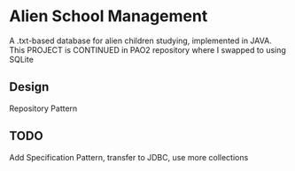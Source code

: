 
# Alien School Management

A .txt-based database for alien children studying, implemented in JAVA.
This PROJECT is CONTINUED in PAO2 repository where I swapped to using SQLite




## Design

Repository Pattern


## TODO

Add Specification Pattern, transfer to JDBC, use more collections

